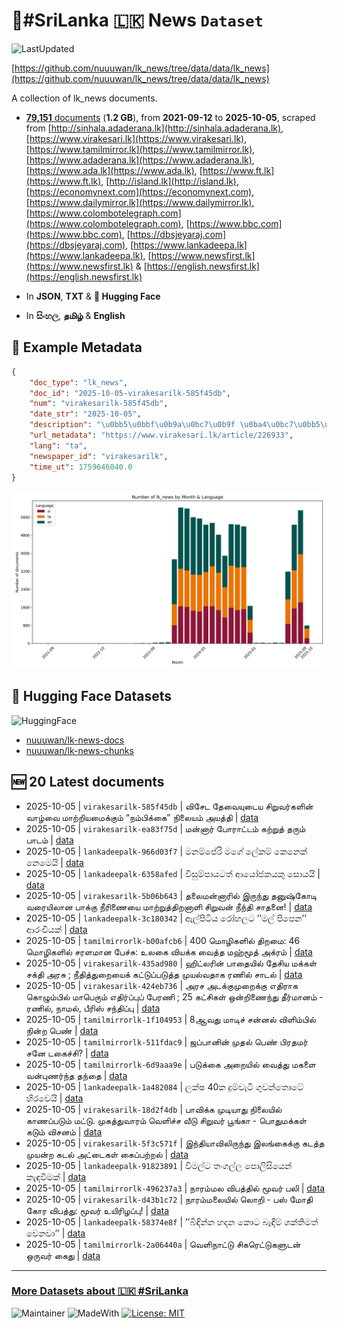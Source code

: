 # 📄#SriLanka 🇱🇰 News `Dataset`

![LastUpdated](https://img.shields.io/badge/last_updated-2025--10--05_12:06:12-green)

[https://github.com/nuuuwan/lk_news/tree/data/data/lk_news](https://github.com/nuuuwan/lk_news/tree/data/data/lk_news)

A collection of lk_news documents.

- [**79,151** documents](https://github.com/nuuuwan/lk_news/tree/data/data/lk_news) (**1.2 GB**), from **2021-09-12** to **2025-10-05**, scraped from [http://sinhala.adaderana.lk](http://sinhala.adaderana.lk), [https://www.virakesari.lk](https://www.virakesari.lk), [https://www.tamilmirror.lk](https://www.tamilmirror.lk), [https://www.adaderana.lk](https://www.adaderana.lk), [https://www.ada.lk](https://www.ada.lk), [https://www.ft.lk](https://www.ft.lk), [http://island.lk](http://island.lk), [https://economynext.com](https://economynext.com), [https://www.dailymirror.lk](https://www.dailymirror.lk), [https://www.colombotelegraph.com](https://www.colombotelegraph.com), [https://www.bbc.com](https://www.bbc.com), [https://dbsjeyaraj.com](https://dbsjeyaraj.com), [https://www.lankadeepa.lk](https://www.lankadeepa.lk), [https://www.newsfirst.lk](https://www.newsfirst.lk) & [https://english.newsfirst.lk](https://english.newsfirst.lk)

- In **JSON**, **TXT** & **🤗 Hugging Face**

- In **සිංහල**, **தமிழ்** & **English**

## 📝 Example Metadata

```json
{
    "doc_type": "lk_news",
    "doc_id": "2025-10-05-virakesarilk-585f45db",
    "num": "virakesarilk-585f45db",
    "date_str": "2025-10-05",
    "description": "\u0bb5\u0bbf\u0b9a\u0bc7\u0b9f \u0ba4\u0bc7\u0bb5\u0bc8\u0baf\u0bc1\u0b9f\u0bc8\u0baf \u0b9a\u0bbf\u0bb1\u0bc1\u0bb5\u0bb0\u0bcd\u0b95\u0bb3\u0bbf\u0ba9\u0bcd \u0bb5\u0bbe\u0bb4\u0bcd\u0bb5\u0bc8 \u0bae\u0bbe\u0bb1\u0bcd\u0bb1\u0bbf\u0baf\u0bae\u0bc8\u0b95\u0bcd\u0b95\u0bc1\u0bae\u0bcd \u201c\u0ba8\u0bae\u0bcd\u0baa\u0bbf\u0b95\u0bcd\u0b95\u0bc8\u201d\u00a0\u0ba8\u0bbf\u0bb2\u0bc8\u0baf\u0bae\u0bcd \u0b85\u0baf\u0ba4\u0bcd\u0ba4\u0bbf",
    "url_metadata": "https://www.virakesari.lk/article/226933",
    "lang": "ta",
    "newspaper_id": "virakesarilk",
    "time_ut": 1759646040.0
}
```

![Chart](https://raw.githubusercontent.com/nuuuwan/lk_news/refs/heads/data/data/lk_news/docs_by_month_and_lang.png)

## 🤗 Hugging Face Datasets

![HuggingFace](https://img.shields.io/badge/-HuggingFace-FDEE21?style=for-the-badge&logo=HuggingFace)

- [nuuuwan/lk-news-docs](https://huggingface.co/datasets/nuuuwan/lk-news-docs)
- [nuuuwan/lk-news-chunks](https://huggingface.co/datasets/nuuuwan/lk-news-chunks)

## 🆕 20 Latest documents

- 2025-10-05 | `virakesarilk-585f45db` | விசேட தேவையுடைய சிறுவர்களின் வாழ்வை மாற்றியமைக்கும் “நம்பிக்கை” நிலையம் அயத்தி | [data](https://github.com/nuuuwan/lk_news/tree/data/data/lk_news/2020s/2025/2025-10-05-virakesarilk-585f45db)
- 2025-10-05 | `virakesarilk-ea83f75d` | மன்னார் போராட்டம் கற்றுத் தரும் பாடம் | [data](https://github.com/nuuuwan/lk_news/tree/data/data/lk_news/2020s/2025/2025-10-05-virakesarilk-ea83f75d)
- 2025-10-05 | `lankadeepalk-966d03f7` | මනම්පේරි මගේ ලේකම් කෙනෙක් නෙමෙයි | [data](https://github.com/nuuuwan/lk_news/tree/data/data/lk_news/2020s/2025/2025-10-05-lankadeepalk-966d03f7)
- 2025-10-05 | `lankadeepalk-6358afed` | විසුම්පායටත් ආයෝජකයකු සොයයි | [data](https://github.com/nuuuwan/lk_news/tree/data/data/lk_news/2020s/2025/2025-10-05-lankadeepalk-6358afed)
- 2025-10-05 | `virakesarilk-5b06b643` | தலைமன்னாரில் இருந்து தனுஷ்கோடி வரையிலான பாக்கு நீரிணையை மாற்றுத்திறனாளி சிறுவன் நீந்தி சாதனை! | [data](https://github.com/nuuuwan/lk_news/tree/data/data/lk_news/2020s/2025/2025-10-05-virakesarilk-5b06b643)
- 2025-10-05 | `lankadeepalk-3c180342` | ඇල්පිටිය රෝහලට ’’මල් පිපෙන’’ ආරංචියක් | [data](https://github.com/nuuuwan/lk_news/tree/data/data/lk_news/2020s/2025/2025-10-05-lankadeepalk-3c180342)
- 2025-10-05 | `tamilmirrorlk-b00afcb6` | 400 மொழிகளில் திறமை: 46 மொழிகளில் சரளமான பேச்சு: உலகை வியக்க வைத்த மஹ்மூத் அக்ரம் | [data](https://github.com/nuuuwan/lk_news/tree/data/data/lk_news/2020s/2025/2025-10-05-tamilmirrorlk-b00afcb6)
- 2025-10-05 | `virakesarilk-435ad980` | ஹிட்லரின் பாதையில் தேசிய மக்கள் சக்தி அரசு ; நீதித்துறையைக் கட்டுப்படுத்த முயல்வதாக ரணில் சாடல் | [data](https://github.com/nuuuwan/lk_news/tree/data/data/lk_news/2020s/2025/2025-10-05-virakesarilk-435ad980)
- 2025-10-05 | `virakesarilk-424eb736` | அரச அடக்குமுறைக்கு எதிராக கொழும்பில் மாபெரும் எதிர்ப்புப் பேரணி ; 25 கட்சிகள் ஒன்றிணைந்து தீர்மானம் - ரணில், நாமல், பீரிஸ் சந்திப்பு | [data](https://github.com/nuuuwan/lk_news/tree/data/data/lk_news/2020s/2025/2025-10-05-virakesarilk-424eb736)
- 2025-10-05 | `tamilmirrorlk-1f104953` | 8ஆவது மாடிச் சன்னல் விளிம்பில் நின்ற பெண் | [data](https://github.com/nuuuwan/lk_news/tree/data/data/lk_news/2020s/2025/2025-10-05-tamilmirrorlk-1f104953)
- 2025-10-05 | `tamilmirrorlk-511fdac9` | ஜப்​பானின் முதல் பெண் பிரதம​ர்  சனே டகைச்சி? | [data](https://github.com/nuuuwan/lk_news/tree/data/data/lk_news/2020s/2025/2025-10-05-tamilmirrorlk-511fdac9)
- 2025-10-05 | `tamilmirrorlk-6d9aaa9e` | படுக்கை அறையில் வைத்து மகளை வன்புணர்ந்த தந்தை | [data](https://github.com/nuuuwan/lk_news/tree/data/data/lk_news/2020s/2025/2025-10-05-tamilmirrorlk-6d9aaa9e)
- 2025-10-05 | `lankadeepalk-1a482084` | ලක්ෂ 40ක දුම්වැටි ගුවන්තොටේ හිරවෙයි | [data](https://github.com/nuuuwan/lk_news/tree/data/data/lk_news/2020s/2025/2025-10-05-lankadeepalk-1a482084)
- 2025-10-05 | `virakesarilk-18d2f4db` | பாவிக்க முடியாது நிலையில் காணப்படும் மட்டு. முகத்துவாரம் வெளிச்ச வீடு சிறுவர் பூங்கா - பொதுமக்கள் கடும் விசனம் | [data](https://github.com/nuuuwan/lk_news/tree/data/data/lk_news/2020s/2025/2025-10-05-virakesarilk-18d2f4db)
- 2025-10-05 | `virakesarilk-5f3c571f` | இந்தியாவிலிருந்து இலங்கைக்கு கடத்த முயன்ற கடல் அட்டைகள் கைப்பற்றல் | [data](https://github.com/nuuuwan/lk_news/tree/data/data/lk_news/2020s/2025/2025-10-05-virakesarilk-5f3c571f)
- 2025-10-05 | `lankadeepalk-91823891` | විමල්ට තංගල්ල  පොලිසියෙන් කැඳවීමක් | [data](https://github.com/nuuuwan/lk_news/tree/data/data/lk_news/2020s/2025/2025-10-05-lankadeepalk-91823891)
- 2025-10-05 | `tamilmirrorlk-496237a3` | நாரம்மல விபத்தில் மூவர் பலி | [data](https://github.com/nuuuwan/lk_news/tree/data/data/lk_news/2020s/2025/2025-10-05-tamilmirrorlk-496237a3)
- 2025-10-05 | `virakesarilk-d43b1c72` | நாரம்மலையில் லொறி - பஸ் மோதி கோர விபத்து: மூவர் உயிரிழப்பு! | [data](https://github.com/nuuuwan/lk_news/tree/data/data/lk_news/2020s/2025/2025-10-05-virakesarilk-d43b1c72)
- 2025-10-05 | `lankadeepalk-58374e8f` | ’’බිඳින්න හදන කොට බැඳීම් ශක්තිමත් වෙනවා’’ | [data](https://github.com/nuuuwan/lk_news/tree/data/data/lk_news/2020s/2025/2025-10-05-lankadeepalk-58374e8f)
- 2025-10-05 | `tamilmirrorlk-2a06440a` | வெளிநாட்டு சிகரெட்டுகளுடன் ஒருவர் கைது | [data](https://github.com/nuuuwan/lk_news/tree/data/data/lk_news/2020s/2025/2025-10-05-tamilmirrorlk-2a06440a)

---

### [More Datasets about 🇱🇰 #SriLanka](https://github.com/nuuuwan/lk_datasets)

![Maintainer](https://img.shields.io/badge/maintainer-nuuuwan-red)
![MadeWith](https://img.shields.io/badge/made_with-python-blue)
[![License: MIT](https://img.shields.io/badge/License-MIT-yellow.svg)](https://opensource.org/licenses/MIT)
